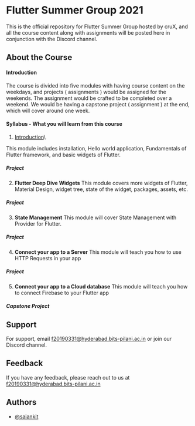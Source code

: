 
# Flutter Summer Group 2021

This is the official repository for Flutter Summer Group hosted by cruX, and all the course content along with assignments will be posted here in conjunction with the Discord channel.



## About the Course

#### Introduction
The course is divided into five modules with having course content on the weekdays, and projects ( assignments ) would be assigned for the weekends. The assignment would be crafted to be completed over a weekend.
We would be having a capstone project ( assignment ) at the end, which will cover around one week.

#### Syllabus - What you will learn from this course


1. [Introduction](https://github.com/saiankit/Flutter-Summer-Group-2021/tree/master/Module%201)\

This module includes installation, Hello world application, Fundamentals of Flutter framework, and basic widgets of Flutter.

##### Project

2. **Flutter Deep Dive Widgets**
This module covers more widgets of Flutter, Material Design, widget tree, state of the widget, packages, assets, etc.

##### Project

3. **State Management**
This module will cover State Management with Provider for Flutter.
##### Project

4. **Connect your app to a Server**
This module will teach you how to use HTTP Requests in your app
##### Project

5. **Connect your app to a Cloud database**
This module will teach you how to connect Firebase to your Flutter app
##### Capstone Project


## Support

For support, email f20190331@hyderabad.bits-pilani.ac.in or join our Discord channel.


## Feedback

If you have any feedback, please reach out to us at f20190331@hyderabad.bits-pilani.ac.in


## Authors

- [@saiankit](https://www.github.com/saiankit)

